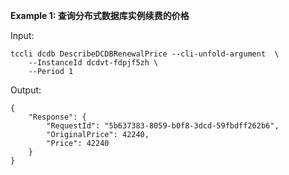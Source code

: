 **Example 1: 查询分布式数据库实例续费的价格**



Input: 

```
tccli dcdb DescribeDCDBRenewalPrice --cli-unfold-argument  \
    --InstanceId dcdvt-fdpjf5zh \
    --Period 1
```

Output: 
```
{
    "Response": {
        "RequestId": "5b637383-8059-b0f8-3dcd-59fbdff262b6",
        "OriginalPrice": 42240,
        "Price": 42240
    }
}
```


